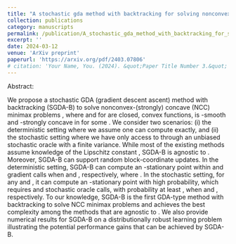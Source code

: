 ```yaml
---
title: "A stochastic gda method with backtracking for solving nonconvex (strongly) concave minimax problems"
collection: publications
category: manuscripts
permalink: /publication/A_stochastic_gda_method_with_backtracking_for_solving_nonconvex_(strongly)_concave_minimax_problems
excerpt: ''
date: 2024-03-12
venue: 'ArXiv preprint'
paperurl: 'https://arxiv.org/pdf/2403.07806'
# citation: 'Your Name, You. (2024). &quot;Paper Title Number 3.&quot; <i>GitHub Journal of Bugs</i>. 1(3).'
---
```


Abstract:

We propose a stochastic GDA (gradient descent ascent) method with backtracking (SGDA-B) to solve nonconvex-(strongly) concave (NCC) minimax problems , where  and  for  are closed, convex functions,  is -smooth and -strongly concave in  for some . We consider two scenarios: (i) the deterministic setting where we assume one can compute  exactly, and (ii) the stochastic setting where we have only access to  through an unbiased stochastic oracle with a finite variance. While most of the existing methods assume knowledge of the Lipschitz constant , SGDA-B is agnostic to . Moreover, SGDA-B can support random block-coordinate updates. In the deterministic setting, SGDA-B can compute an -stationary point within  and  gradient calls when  and , respectively, where . In the stochastic setting, for any  and , it can compute an -stationary point with high probability, which requires  and  stochastic oracle calls, with probability at least , when  and , respectively. To our knowledge, SGDA-B is the first GDA-type method with backtracking to solve NCC minimax problems and achieves the best complexity among the methods that are agnostic to . We also provide numerical results for SGDA-B on a distributionally robust learning problem illustrating the potential performance gains that can be achieved by SGDA-B.
